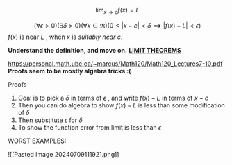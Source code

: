 $$\lim_{x\to c}f(x)=L$$

$$(\forall \epsilon > 0) (\exists \delta > 0) (\forall x \in \Re) (0 < |x-c| < \delta \implies |f(x)-L|<\epsilon)$$
$f(x)$ is near $L$ , when $x$ is _suitably near c_.


**Understand the definition, and move on.**
**[LIMIT THEOREMS](https://math.libretexts.org/Bookshelves/Analysis/Introduction_to_Mathematical_Analysis_I_(Lafferriere_Lafferriere_and_Nguyen)/03%3A_Limits_and_Continuity/3.02%3A_Limit_Theorems)** 

https://personal.math.ubc.ca/~marcus/Math120/Math120_Lectures7-10.pdf
**Proofs seem to be mostly algebra tricks :(**

Proofs
1. Goal is to pick a $\delta$ in terms of $\epsilon$ , and write $f(x)-L$ in terms of $x-c$ 
2. Then you can do algebra to show $f(x)-L$ is less than some modification of $\delta$ 
3. Then substitute $\epsilon$ for $\delta$ 
4. To show the function error from limit is less than $\epsilon$



WORST EXAMPLES:


![[Pasted image 20240709111921.png]]
